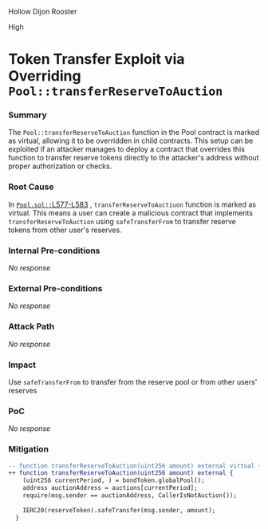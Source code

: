 Hollow Dijon Rooster

High

# Token Transfer Exploit via Overriding `Pool::transferReserveToAuction`

### Summary

The `Pool::transferReserveToAuction` function in the Pool contract is marked as virtual, allowing it to be overridden in child contracts. This setup can be exploited if an attacker manages to deploy a contract that overrides this function to transfer reserve tokens directly to the attacker's address without proper authorization or checks.

### Root Cause

In [`Pool.sol::`L577-L583](https://github.com/sherlock-audit/2024-12-plaza-finance/blob/main/plaza-evm/src/Pool.sol#L577-L583) , `transferReserveToAuctiuon` function is marked as virtual. This means a user can create a malicious contract that implements `transferReserveToAuction` using `safeTransferFrom` to transfer reserve tokens from other user's reserves.

### Internal Pre-conditions

_No response_

### External Pre-conditions

_No response_

### Attack Path

_No response_

### Impact

Use `safeTransferFrom` to transfer from the reserve pool or from other users' reserves

### PoC

_No response_

### Mitigation

```diff
-- function transferReserveToAuction(uint256 amount) external virtual {
++ function transferReserveToAuction(uint256 amount) external {
    (uint256 currentPeriod, ) = bondToken.globalPool();
    address auctionAddress = auctions[currentPeriod];
    require(msg.sender == auctionAddress, CallerIsNotAuction());
    
    IERC20(reserveToken).safeTransfer(msg.sender, amount);
  }
```